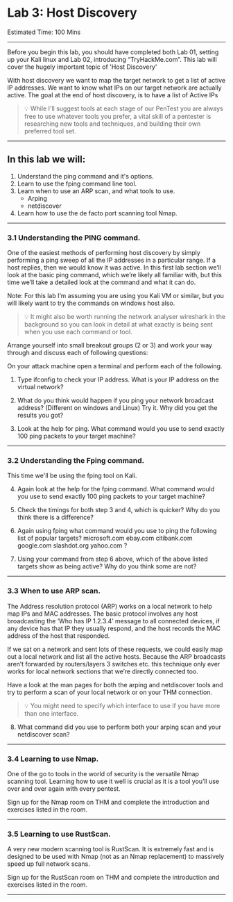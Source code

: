 # Lab 3: Host Discovery

Estimated Time: 100 Mins
___


Before you begin this lab, you should have completed both Lab 01, setting up your Kali linux and Lab 02, introducing “TryHackMe.com”. This lab will cover the hugely important topic of 'Host Discovery'

With host discovery we want to map the target network to get a list of active IP addresses. We want to know what IPs on our target network are actually active. The goal at the end of host discovery, is to have a list of Active IPs

> 💡 While I'll suggest tools at each stage of our PenTest you are always free to use whatever tools you prefer, a vital skill of a pentester is researching new tools and techniques, and building their own preferred tool set.
___


## In this lab we will: 

1. Understand the ping command and it's options.  
2. Learn to use the fping command line tool. 
3. Learn when to use an ARP scan, and what tools to use. 
    - Arping 
    - netdiscover 
4. Learn how to use the de facto port scanning tool Nmap. 
___


### 3.1 Understanding the PING command. 

One of the easiest methods of performing host discovery by simply performing a ping sweep of all the IP addresses in a particular range. If a host replies, then we would know it was active. In this first lab section we’ll look at the basic ping command, which we’re likely all familiar with, but this time we’ll take a detailed look at the command and what it can do.  

Note: For this lab I’m assuming you are using you Kali VM or similar, but you will likely want to try the commands on windows host also. 

> 💡 It might also be worth running the network analyser wireshark in the background so you can look in detail at what exactly is being sent when you use each command or tool.  

 
Arrange yourself into small breakout groups (2 or 3) and work your way through and discuss each of following questions: 

On your attack machine open a terminal and perform each of the following. 

1. Type ifconfig to check your IP address. What is your IP address on the virtual network? 

2. What do you think would happen if you ping your network broadcast address? (Different on windows and Linux) Try it. Why did you get the results you got?

3. Look at the help for ping. What command would you use to send exactly 100 ping packets to your target machine? 
___


### 3.2 Understanding the Fping command. 

This time we'll be using the fping tool on Kali. 

4. Again look at the help for the fping command. What command would you use to send exactly 100 ping packets to your target machine? 

5. Check the timings for both step 3 and 4, which is quicker? Why do you think there is a difference?

6. Again using fping what command would you use to ping the following list of popular targets? microsoft.com ebay.com citibank.com google.com slashdot.org yahoo.com ?

7. Using your command from step 6 above, which of the above listed targets show as being active? Why do you think some are not? 
___
 

### 3.3 When to use ARP scan.  

The Address resolution protocol (ARP) works on a local network to help map IPs and MAC addresses. The basic protocol involves any host broadcasting the ‘Who has IP 1.2.3.4’ message to all connected devices, if any device has that IP they usually respond, and the host records the MAC address of the host that responded. 

If we sat on a network and sent lots of these requests, we could easily map out a local network and list all the active hosts. Because the ARP broadcasts aren’t forwarded by routers/layers 3 switches etc. this technique only ever works for local network sections that we’re directly connected too. 

Have a look at the man pages for both the arping and netdiscover tools and try to perform a scan of your local network or on your THM connection.  

> 💡 You might need to specify which interface to use if you have more than one interface. 

8. What command did you use to perform both your arping scan and your netdiscover scan?
___


### 3.4 Learning to use Nmap.  

One of the go to tools in the world of security is the versatile Nmap scanning tool. Learning how to use it well is crucial as it is a tool you’ll use over and over again with every pentest. 

Sign up for the Nmap room on THM and complete the introduction and exercises listed in the room. 
___


### 3.5 Learning to use RustScan.  

A very new modern scanning tool is RustScan. It is extremely fast and is designed to be used with Nmap (not as an Nmap replacement) to massively speed up full network scans.  

Sign up for the RustScan room on THM and complete the introduction and exercises listed in the room. 
___


 

 
